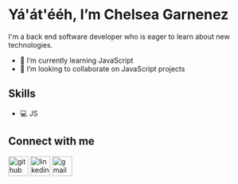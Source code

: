 # Yá'át'ééh, I’m Chelsea Garnenez

I'm a back end software developer who is eager to learn about new technologies. 

- 🌱 I’m currently learning JavaScript
- 👯 I’m looking to collaborate on JavaScript projects  

## Skills
- 💻 JS

## Connect with me
[<img src='https://cdn.jsdelivr.net/npm/simple-icons@3.0.1/icons/github.svg' alt='github' height='40'>](https://github.com/cgarnenez)  [<img src='https://cdn.jsdelivr.net/npm/simple-icons@3.0.1/icons/linkedin.svg' alt='linkedin' height='40'>](https://www.linkedin.com/in/chelseagarnenez//) [<img src='https://cdn.jsdelivr.net/npm/simple-icons@3.0.1/icons/gmail.svg' alt='gmail' height='40'>](cgarnenez@gmail.com)
